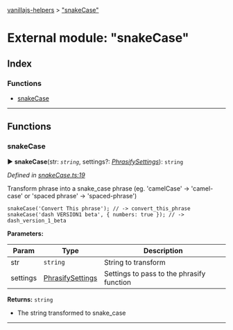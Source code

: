 [vanillajs-helpers](../README.md) > ["snakeCase"](../modules/_snakecase_.md)



# External module: "snakeCase"

## Index

### Functions

* [snakeCase](_snakecase_.md#snakecase)



---
## Functions
<a id="snakecase"></a>

###  snakeCase

► **snakeCase**(str: *`string`*, settings?: *[PhrasifySettings](../interfaces/_phrasify_.phrasifysettings.md)*): `string`



*Defined in [snakeCase.ts:19](https://github.com/Tokimon/vanillajs-helpers/blob/97e473e/snakeCase.ts#L19)*



Transform phrase into a snake_case phrase (eg. 'camelCase' -> 'camel-case' or 'spaced phrase' -> 'spaced-phrase')

    snakeCase('Convert This phrase'); // -> convert_this_phrase
    snakeCase('dash VERSION1 beta', { numbers: true }); // -> dash_version_1_beta


**Parameters:**

| Param | Type | Description |
| ------ | ------ | ------ |
| str | `string`   |  String to transform |
| settings | [PhrasifySettings](../interfaces/_phrasify_.phrasifysettings.md)   |  Settings to pass to the phrasify function |





**Returns:** `string`
- The string transformed to snake_case






___


